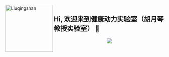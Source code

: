 <img align="left" height="150" alt="Liuqingshan" src="https://raw.githubusercontent.com/673aa/673aa/main/img/HDLab.jfif?v=4?transparent=1&palette=1"/>

## Hi, 欢迎来到健康动力实验室（胡月琴教授实验室） 👋
<p align="center">
  <a align="center" href="https://github.com/673aa/readme-typing-svg"><img src="https://readme-typing-svg.herokuapp.com?&font=IBM+Plex+Sans&color=F72EE2&size=25&lines=Welcome+to+健+康+动+力+实+验+室!;实+验+室+领+导+人+胡+月+琴+教+授](https://readme-typing-svg.herokuapp.com?font=Fira+Code&pause=1000&color=F70000&width=435&lines=Welcome+to+健+康+动+力+实+验+室+!;实+验+室+领+导+人+胡+月+琴+教+授!;胡+月+琴+教+授+简+介+及+实+验+室+介+绍" /></a>
</p>
